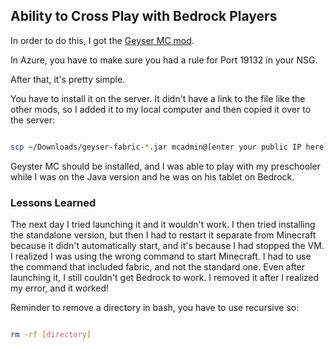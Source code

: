 ## Ability to Cross Play with Bedrock Players 

In order to do this, I got the [Geyser MC mod](https://geysermc.org/wiki/geyser/setup/?host=provider). 

In Azure, you have to make sure you had a rule for Port 19132 in your NSG.  

After that, it's pretty simple.  

You have to install it on the server.  It didn't have a link to the file like the other mods, so I added it to my local computer and then copied it over to the server:

```bash

scp ~/Downloads/geyser-fabric-*.jar mcadmin@[enter your public IP here]:~/[If there is a folder minecraft is installed, type it here]/mods/

```

Geyster MC should be installed, and I was able to play with my preschooler while I was on the Java version and he was on his tablet on Bedrock.

### Lessons Learned

The next day I tried launching it and it wouldn't work.  I then tried installing the standalone version, but then I had to restart it separate from Minecraft because it didn't automatically start, and it's because I had stopped the VM. I realized I was using the wrong command to start Minecraft.  I had to use the command that included fabric, and not the standard one.  Even after launching it, I still couldn't get Bedrock to work.  I removed it after I realized my error, and it worked! 

Reminder to remove a directory in bash, you have to use recursive so:

```bash

rm -rf [directory]

```
